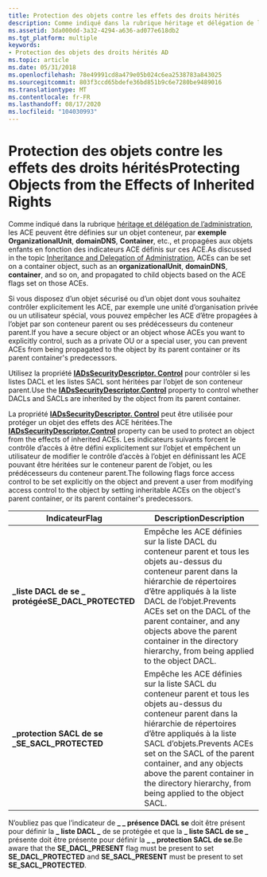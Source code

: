 ```yaml
---
title: Protection des objets contre les effets des droits hérités
description: Comme indiqué dans la rubrique héritage et délégation de l’administration, les ACE peuvent être définies sur un objet conteneur, par exemple organizationalUnit, domainDNS, Container, etc., et propagées aux objets enfants en fonction des indicateurs ACE définis sur ces ACE.
ms.assetid: 3da000dd-3a32-4294-a636-ad077e618db2
ms.tgt_platform: multiple
keywords:
- Protection des objets des droits hérités AD
ms.topic: article
ms.date: 05/31/2018
ms.openlocfilehash: 78e49991cd8a479e05b024c6ea2538783a843025
ms.sourcegitcommit: 803f3ccd65bdefe36bd851b9c6e7280be9489016
ms.translationtype: MT
ms.contentlocale: fr-FR
ms.lasthandoff: 08/17/2020
ms.locfileid: "104030993"
---
```

# <a name="protecting-objects-from-the-effects-of-inherited-rights"></a><span data-ttu-id="52d36-104">Protection des objets contre les effets des droits hérités</span><span class="sxs-lookup"><span data-stu-id="52d36-104">Protecting Objects from the Effects of Inherited Rights</span></span>

<span data-ttu-id="52d36-105">Comme indiqué dans la rubrique [héritage et délégation de l’administration](inheritance-and-delegation-of-administration.md), les ACE peuvent être définies sur un objet conteneur, par **exemple OrganizationalUnit**, **domainDNS**, **Container**, etc., et propagées aux objets enfants en fonction des indicateurs ACE définis sur ces ACE.</span><span class="sxs-lookup"><span data-stu-id="52d36-105">As discussed in the topic [Inheritance and Delegation of Administration](inheritance-and-delegation-of-administration.md), ACEs can be set on a container object, such as an **organizationalUnit**, **domainDNS**, **container**, and so on, and propagated to child objects based on the ACE flags set on those ACEs.</span></span>

<span data-ttu-id="52d36-106">Si vous disposez d’un objet sécurisé ou d’un objet dont vous souhaitez contrôler explicitement les ACE, par exemple une unité d’organisation privée ou un utilisateur spécial, vous pouvez empêcher les ACE d’être propagées à l’objet par son conteneur parent ou ses prédécesseurs du conteneur parent.</span><span class="sxs-lookup"><span data-stu-id="52d36-106">If you have a secure object or an object whose ACEs you want to explicitly control, such as a private OU or a special user, you can prevent ACEs from being propagated to the object by its parent container or its parent container's predecessors.</span></span>

<span data-ttu-id="52d36-107">Utilisez la propriété [**IADsSecurityDescriptor. Control**](/windows/desktop/ADSI/iadssecuritydescriptor-property-methods) pour contrôler si les listes DACL et les listes SACL sont héritées par l’objet de son conteneur parent.</span><span class="sxs-lookup"><span data-stu-id="52d36-107">Use the [**IADsSecurityDescriptor.Control**](/windows/desktop/ADSI/iadssecuritydescriptor-property-methods) property to control whether DACLs and SACLs are inherited by the object from its parent container.</span></span>

<span data-ttu-id="52d36-108">La propriété [**IADsSecurityDescriptor. Control**](/windows/desktop/ADSI/iadssecuritydescriptor-property-methods) peut être utilisée pour protéger un objet des effets des ACE héritées.</span><span class="sxs-lookup"><span data-stu-id="52d36-108">The [**IADsSecurityDescriptor.Control**](/windows/desktop/ADSI/iadssecuritydescriptor-property-methods) property can be used to protect an object from the effects of inherited ACEs.</span></span> <span data-ttu-id="52d36-109">Les indicateurs suivants forcent le contrôle d’accès à être défini explicitement sur l’objet et empêchent un utilisateur de modifier le contrôle d’accès à l’objet en définissant les ACE pouvant être héritées sur le conteneur parent de l’objet, ou les prédécesseurs du conteneur parent.</span><span class="sxs-lookup"><span data-stu-id="52d36-109">The following flags force access control to be set explicitly on the object and prevent a user from modifying access control to the object by setting inheritable ACEs on the object's parent container, or its parent container's predecessors.</span></span>



| <span data-ttu-id="52d36-110">Indicateur</span><span class="sxs-lookup"><span data-stu-id="52d36-110">Flag</span></span>                               | <span data-ttu-id="52d36-111">Description</span><span class="sxs-lookup"><span data-stu-id="52d36-111">Description</span></span>                                                                                                                                                                     |
|------------------------------------|---------------------------------------------------------------------------------------------------------------------------------------------------------------------------------|
| <span data-ttu-id="52d36-112">**\_liste DACL de se \_ protégée**</span><span class="sxs-lookup"><span data-stu-id="52d36-112">**SE\_DACL\_PROTECTED**</span></span><br/> | <span data-ttu-id="52d36-113">Empêche les ACE définies sur la liste DACL du conteneur parent et tous les objets au-dessus du conteneur parent dans la hiérarchie de répertoires d’être appliqués à la liste DACL de l’objet.</span><span class="sxs-lookup"><span data-stu-id="52d36-113">Prevents ACEs set on the DACL of the parent container, and any objects above the parent container in the directory hierarchy, from being applied to the object DACL.</span></span><br/> |
| <span data-ttu-id="52d36-114">**\_protection SACL de se \_**</span><span class="sxs-lookup"><span data-stu-id="52d36-114">**SE\_SACL\_PROTECTED**</span></span><br/> | <span data-ttu-id="52d36-115">Empêche les ACE définies sur la liste SACL du conteneur parent et tous les objets au-dessus du conteneur parent dans la hiérarchie de répertoires d’être appliqués à la liste SACL d’objets.</span><span class="sxs-lookup"><span data-stu-id="52d36-115">Prevents ACEs set on the SACL of the parent container, and any objects above the parent container in the directory hierarchy, from being applied to the object SACL.</span></span><br/> |



 

<span data-ttu-id="52d36-116">N’oubliez pas que l’indicateur de **\_ \_ présence DACL se** doit être présent pour définir la **\_ liste DACL \_** de se protégée et que la **\_ liste SACL de se \_** présente doit être présente pour définir la **\_ \_ protection SACL de se**.</span><span class="sxs-lookup"><span data-stu-id="52d36-116">Be aware that the **SE\_DACL\_PRESENT** flag must be present to set **SE\_DACL\_PROTECTED** and **SE\_SACL\_PRESENT** must be present to set **SE\_SACL\_PROTECTED**.</span></span>

 

